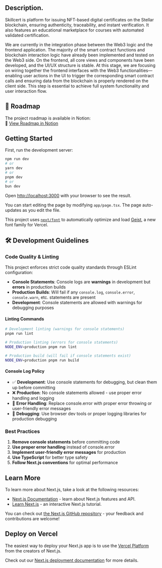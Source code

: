 ## Description.

Skillcert is platform for issuing NFT-based digital certificates on the Stellar blockchain, ensuring authenticity, traceability, and instant verification. It also features an educational marketplace for courses with automated validated certification.

We are currently in the integration phase between the Web3 logic and the frontend application. The majority of the smart contract functions and blockchain interaction logic have already been implemented and tested on the Web3 side. On the frontend, all core views and components have been developed, and the UI/UX structure is stable. At this stage, we are focusing on wiring together the frontend interfaces with the Web3 functionalities—enabling user actions in the UI to trigger the corresponding smart contract calls and ensuring data from the blockchain is properly rendered on the client side. This step is essential to achieve full system functionality and user interaction flow.

## 📌 Roadmap

The project roadmap is available in Notion:  
🔗 [View Roadmap in Notion](https://www.notion.so/Skillcert-240bfdf2613c805898c9c91f0990600e)

## Getting Started

First, run the development server:

```bash
npm run dev
# or
yarn dev
# or
pnpm dev
# or
bun dev
```

Open [http://localhost:3000](http://localhost:3000) with your browser to see the result.

You can start editing the page by modifying `app/page.tsx`. The page auto-updates as you edit the file.

This project uses [`next/font`](https://nextjs.org/docs/app/building-your-application/optimizing/fonts) to automatically optimize and load [Geist](https://vercel.com/font), a new font family for Vercel.

## 🛠 Development Guidelines

### Code Quality & Linting

This project enforces strict code quality standards through ESLint configuration:

- **Console Statements**: Console logs are **warnings** in development but **errors** in production builds
- **Production Builds**: Will fail if any `console.log`, `console.error`, `console.warn`, etc. statements are present
- **Development**: Console statements are allowed with warnings for debugging purposes

#### Linting Commands

```bash
# Development linting (warnings for console statements)
pnpm run lint

# Production linting (errors for console statements)
NODE_ENV=production pnpm run lint

# Production build (will fail if console statements exist)
NODE_ENV=production pnpm run build
```

#### Console Log Policy

- ✅ **Development**: Use console statements for debugging, but clean them up before committing
- ❌ **Production**: No console statements allowed - use proper error handling and logging
- 🔧 **Error Handling**: Replace console.error with proper error throwing or user-friendly error messages
- 📝 **Debugging**: Use browser dev tools or proper logging libraries for production debugging

### Best Practices

1. **Remove console statements** before committing code
2. **Use proper error handling** instead of console.error
3. **Implement user-friendly error messages** for production
4. **Use TypeScript** for better type safety
5. **Follow Next.js conventions** for optimal performance

## Learn More

To learn more about Next.js, take a look at the following resources:

- [Next.js Documentation](https://nextjs.org/docs) - learn about Next.js features and API.
- [Learn Next.js](https://nextjs.org/learn) - an interactive Next.js tutorial.

You can check out [the Next.js GitHub repository](https://github.com/vercel/next.js) - your feedback and contributions are welcome!

## Deploy on Vercel

The easiest way to deploy your Next.js app is to use the [Vercel Platform](https://vercel.com/new?utm_medium=default-template&filter=next.js&utm_source=create-next-app&utm_campaign=create-next-app-readme) from the creators of Next.js.

Check out our [Next.js deployment documentation](https://nextjs.org/docs/app/building-your-application/deploying) for more details.
